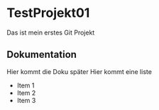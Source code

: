 # TestProjekt01
Das ist mein erstes Git Projekt

## Dokumentation
Hier kommt die Doku später
Hier kommt eine liste
- Item 1
- Item 2
- Item 3
 
